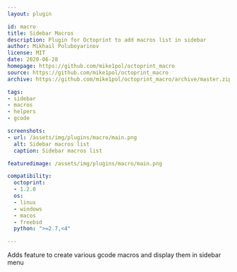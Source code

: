 ```yaml
---
layout: plugin

id: macro
title: Sidebar Macros
description: Plugin for Octoprint to add macros list in sidebar
author: Mikhail Poluboyarinov
license: MIT
date: 2020-06-28
homepage: https://github.com/mike1pol/octoprint_macro
source: https://github.com/mike1pol/octoprint_macro
archive: https://github.com/mike1pol/octoprint_macro/archive/master.zip

tags:
- sidebar
- macros
- helpers
- gcode

screenshots:
- url: /assets/img/plugins/macro/main.png
  alt: Sidebar macros list
  caption: Sidebar macros list

featuredimage: /assets/img/plugins/macro/main.png

compatibility:
  octoprint:
  - 1.2.0
  os:
  - linux
  - windows
  - macos
  - freebsd
  python: ">=2.7,<4"

---
```

Adds feature to create various gcode macros and display them in sidebar menu
